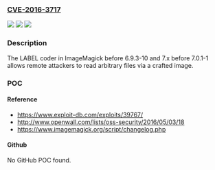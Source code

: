 ### [CVE-2016-3717](https://cve.mitre.org/cgi-bin/cvename.cgi?name=CVE-2016-3717)
![](https://img.shields.io/static/v1?label=Product&message=n%2Fa&color=blue)
![](https://img.shields.io/static/v1?label=Version&message=n%2Fa&color=blue)
![](https://img.shields.io/static/v1?label=Vulnerability&message=n%2Fa&color=brighgreen)

### Description

The LABEL coder in ImageMagick before 6.9.3-10 and 7.x before 7.0.1-1 allows remote attackers to read arbitrary files via a crafted image.

### POC

#### Reference
- https://www.exploit-db.com/exploits/39767/
- http://www.openwall.com/lists/oss-security/2016/05/03/18
- https://www.imagemagick.org/script/changelog.php

#### Github
No GitHub POC found.

